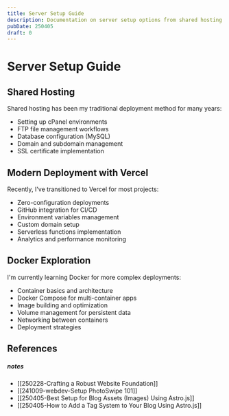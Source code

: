 ```yaml
---
title: Server Setup Guide
description: Documentation on server setup options from shared hosting to Vercel and Docker deployments.
pubDate: 250405
draft: 0
---
```


# Server Setup Guide

## Shared Hosting

Shared hosting has been my traditional deployment method for many years:

- Setting up cPanel environments
- FTP file management workflows
- Database configuration (MySQL)
- Domain and subdomain management
- SSL certificate implementation

## Modern Deployment with Vercel

Recently, I've transitioned to Vercel for most projects:

- Zero-configuration deployments
- GitHub integration for CI/CD
- Environment variables management
- Custom domain setup
- Serverless functions implementation
- Analytics and performance monitoring

## Docker Exploration

I'm currently learning Docker for more complex deployments:

- Container basics and architecture
- Docker Compose for multi-container apps
- Image building and optimization
- Volume management for persistent data
- Networking between containers
- Deployment strategies

## References

##### notes

- [[250228-Crafting a Robust Website Foundation]]
- [[241009-webdev-Setup PhotoSwipe 101]]
- [[250405-Best Setup for Blog Assets (Images) Using Astro.js]]
- [[250405-How to Add a Tag System to Your Blog Using Astro.js]]